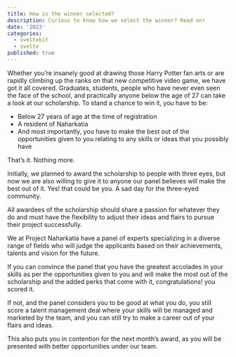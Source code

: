 ```yaml
---
title: How is the winner selected?
description: Curious to know how we select the winner? Read on!
date: '2023'
categories:
  - sveltekit
  - svelte
published: true
---
```


Whether you’re insanely good at drawing those Harry Potter fan arts or are rapidly climbing up the ranks on that new competitive video game, we have got it all covered. Graduates, students, people who have never even seen the face of the school, and practically anyone below the age of 27 can take a look at our scholarship. To stand a chance to win it, you have to be:

- Below 27 years of age at the time of registration
- A resident of Naharkatia
- And most importantly, you have to make the best out of the opportunities given to you relating to any skills or ideas that you possibly have

That’s it. Nothing more.

Initially, we planned to award the scholarship to people with three eyes, but now we are also willing to give it to anyone our panel believes will make the best out of it. Yes! that could be you. A sad day for the three-eyed community.

All awardees of the scholarship should share a passion for whatever they do and must have the flexibility to adjust their ideas and flairs to pursue their project successfully.

We at Project Naharkatia have a panel of experts specializing in a diverse range of fields who will judge the applicants based on their achievements, talents and vision for the future.

If you can convince the panel that you have the greatest accolades in your skills as per the opportunities given to you and will make the most out of the scholarship and the added perks that come with it, congratulations! you scored it.

If not, and the panel considers you to be good at what you do, you still score a talent management deal where your skills will be managed and marketed by the team, and you can still try to make a career out of your flairs and ideas.

This also puts you in contention for the next month’s award, as you will be presented with better opportunities under our team.
